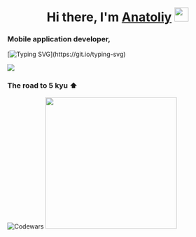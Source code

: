 <h1 align="center">Hi there, I'm <a href="https://000000000000.ru/" target="_blank">Anatoliy</a> 
<img src="https://github.com/blackcater/blackcater/raw/main/images/Hi.gif" height="32"/></h1>
<h3>Mobile application developer,</h3>

[![Typing SVG](https://readme-typing-svg.herokuapp.com?font=ui-monospace&weight=700&pause=1000&width=435&lines=in+the+process+of+learning+.+.+.)](https://git.io/typing-svg)

![](https://github-profile-summary-cards.vercel.app/api/cards/profile-details?username=AnatoliyRoslyakov&theme=apprentice)

<h3>The road to 5 kyu ⬆ </h3> 

![Codewars](https://github.r2v.ch/codewars?user=Anatoliy3399)
<img src="https://cdn.dribbble.com/users/103573/screenshots/2009065/free-herat-d.gif" width="300" />


